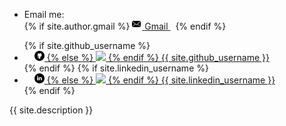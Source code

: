 <footer class="site-footer">
  <div class="wrapper">
    <div class="footer-col-wrapper">
      <div class="footer-col footer-col-1">
        <ul class="contact-list">
          <li> Email me: </li>
          {% if site.author.gmail %}
            <a href="mailto:{{ site.author.gmail }}">
              <span class="icon icon--email">
                <svg viewBox="0 0 16 16" width="16px" height="16px">
                  <path d="M7,9L5.268,7.484l-4.952,4.245C0.496,11.896,0.739,12,1.007,12h11.986 c0.267,0,0.509-0.104,0.688-0.271L8.732,7.484L7,9z M13.684,2.271C13.504,2.103,13.262,2,12.993,2H1.007C0.74,2,0.498,2.104,0.318,2.273L7,8 L13.684,2.271z"/>
                  <polygon points="0,2.878 0,11.186 4.833,7.079"/>
                  <polygon points="9.167,7.079 14,11.186 14,2.875"/>
                </svg>
              </span>
              <span class="email">Gmail</span>
            </a>&nbsp;
          {% endif %}
          <br>
<!--          {% if site.author.unimail %}
            <a href="mailto:{{ site.author.unimail }}">
              <span class="icon icon--email">
                <svg viewBox="0 0 16 16" width="16px" height="16px">
                  <path d="M7,9L5.268,7.484l-4.952,4.245C0.496,11.896,0.739,12,1.007,12h11.986 c0.267,0,0.509-0.104,0.688-0.271L8.732,7.484L7,9z M13.684,2.271C13.504,2.103,13.262,2,12.993,2H1.007C0.74,2,0.498,2.104,0.318,2.273L7,8 L13.684,2.271z"/>
                  <polygon points="0,2.878 0,11.186 4.833,7.079"/>
                  <polygon points="9.167,7.079 14,11.186 14,2.875"/>
                </svg>
              </span>
              <span class="email">UNImail</span>
            </a>&nbsp;
          {% endif %}
          <br>
          {% if site.author.hotmail %}
            <a href="mailto:{{ site.author.hotmail }}">
              <span class="icon icon--email">
                <svg viewBox="0 0 16 16" width="16px" height="16px">
                  <path d="M7,9L5.268,7.484l-4.952,4.245C0.496,11.896,0.739,12,1.007,12h11.986 c0.267,0,0.509-0.104,0.688-0.271L8.732,7.484L7,9z M13.684,2.271C13.504,2.103,13.262,2,12.993,2H1.007C0.74,2,0.498,2.104,0.318,2.273L7,8 L13.684,2.271z"/>
                  <polygon points="0,2.878 0,11.186 4.833,7.079"/>
                  <polygon points="9.167,7.079 14,11.186 14,2.875"/>
                </svg>
              </span>
              <span class="email">hotmail</span>
            </a>&nbsp;
          {% endif %}
          <br>
          {% if site.author.outlookmail %}
            <a href="mailto:{{ site.author.outlookmail }}">
              <span class="icon icon--email">
                <svg viewBox="0 0 16 16" width="16px" height="16px">
                  <path d="M7,9L5.268,7.484l-4.952,4.245C0.496,11.896,0.739,12,1.007,12h11.986 c0.267,0,0.509-0.104,0.688-0.271L8.732,7.484L7,9z M13.684,2.271C13.504,2.103,13.262,2,12.993,2H1.007C0.74,2,0.498,2.104,0.318,2.273L7,8 L13.684,2.271z"/>
                  <polygon points="0,2.878 0,11.186 4.833,7.079"/>
                  <polygon points="9.167,7.079 14,11.186 14,2.875"/>
                </svg>
              </span>
              <span class="email">outlookmail</span>
            </a>&nbsp;
          {% endif %}-->
        </ul>
      </div>
      <div class="footer-col footer-col-2">
        <ul class="social-media-list">
          {% if site.github_username %}
            <li>
              <a href="https://github.com/{{ site.github_username }}">
                <span class="icon icon--github">
                  <svg viewBox="0 0 16 16" width="16px" height="16px">
                    {% if page.layout != "post"%}
                      <img src="../assets/imgs/socialnetwork/github.png"/>
                    {% else %}
                      <img src="../../../../../assets/imgs/socialnetwork/github.png"/>
                    {% endif %}
                  </svg>
                </span>
                <span class="username">{{ site.github_username }}</span>
              </a>
            </li>
          {% endif %}
<!--          {% if site.bitbucket_username %}
            <li>
              <a href="https://bitbucket.org/{{ site.bitbucket_username }}">
                <span class="icon icon--bitbucket">
                  <svg viewBox="0 0 16 16" width="16px" height="16px">
                    {% if page.layout != "post"%}
                      <img src="../assets/imgs/socialnetwork/bitbucket.png"/>
                    {% else %}
                      <img src="../../../../../assets/imgs/socialnetwork/bitbucket.png"/>
                    {% endif %}
                  </svg>
                </span>
                <span class="username">{{ site.bitbucket_username }}</span>
              </a>
            </li>
          {% endif %}-->
          {% if site.linkedin_username %}
            <li>
              <a href="https://linkedin.com/in/{{ site.linkedin_username }}">
                <span class="icon icon--linkedin">
                  <svg viewBox="0 0 16 16" width="16px" height="16px">
                    {% if page.layout != "post"%}
                      <img src="../assets/imgs/socialnetwork/linkedin.png"/>
                    {% else %}
                      <img src="../../../../../assets/imgs/socialnetwork/linkedin.png"/>
                    {% endif %}
                  </svg>
                </span>
                <span class="username">{{ site.linkedin_username }}</span>
              </a>
            </li>
          {% endif %}
<!--          {% if site.facebook_username %}
            <li>
              <a href="https://www.facebook.com/{{ site.facebook_username }}">
                <span class="icon icon--facebook">
                  <svg viewBox="0 0 16 16" width="16px" height="16px">
                    {% if page.layout != "post"%}
                      <img src="../assets/imgs/socialnetwork/facebook.png"/>
                    {% else %}
                      <img src="../../../../../assets/imgs/socialnetwork/facebook.png"/>
                    {% endif %}
                  </svg>
                </span>
                <span class="username">{{ site.facebook_username }}</span>
              </a>
            </li>
          {% endif %}
          {% if site.twitter_username %}
            <li>
              <a href="https://twitter.com/{{ site.twitter_username }}">
                <span class="icon icon--twitter">
                  <svg viewBox="0 0 16 16" width="16px" height="16px">
                    {% if page.layout != "post"%}
                      <img src="../assets/imgs/socialnetwork/twitter.png"/>
                    {% else %}
                      <img src="../../../../../assets/imgs/socialnetwork/twitter.png"/>
                    {% endif %}
                  </svg>
                </span>
                <span class="username">{{ site.twitter_username }}</span>
              </a>
            </li>
          {% endif %}
          {% if site.instagram_username %}
            <li>
              <a href="https://www.instagram.com/{{ site.instagram_username }}">
                <span class="icon icon--instagram">
                  <svg viewBox="0 0 16 16" width="16px" height="16px">
                    {% if page.layout != "post"%}
                      <img src="../assets/imgs/socialnetwork/instagram.png"/>
                    {% else %}
                      <img src="../../../../../assets/imgs/socialnetwork/instagram.png"/>
                    {% endif %}
                  </svg>
                </span>
                <span class="username">{{ site.instagram_username }}</span>
              </a>
            </li>
          {% endif %}-->
          </ul>
      </div>
      <div class="footer-col footer-col-3">
        <p class="text">{{ site.description }}</p>
      </div>
    </div>
  </div>
</footer>
